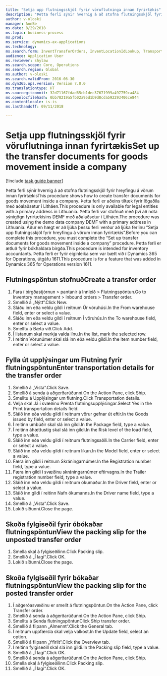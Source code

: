 ```yaml
--- 
title: "Setja upp flutningsskjöl fyrir vöruflutninga innan fyrirtækis"
description: "Þetta ferli sýnir hvernig á að stofna flutningsskjöl fyrir hreyfingu á vörum innan fyrirtækis"
author: v-oloski
manager: AnnBe
ms.date: 8/29/2018
ms.topic: business-process
ms.prod: 
ms.service: dynamics-ax-applications
ms.technology: 
ms.search.form: InventTransferOrders, InventLocationIdLookup, TransportationDocument, HcmWorkerLookUp, SrsReportViewerForm, InventTransferParmShip
audience: Application User
ms.reviewer: shylaw
ms.search.scope: Core, Operations
ms.search.region: Global
ms.author: v-oloski
ms.search.validFrom: 2016-06-30
ms.dyn365.ops.version: Version 7.0.0
ms.translationtype: HT
ms.sourcegitcommit: 32d71167fdad65cb1dec37671999a497759ca484
ms.openlocfilehash: 0bb78219a5fb02a95d1b9d8cda592293406ce844
ms.contentlocale: is-is
ms.lasthandoff: 09/11/2018

---
```

# <a name="set-up-the-transfer-documents-for-goods-movement-inside-a-company"></a><span data-ttu-id="134e5-103">Setja upp flutningsskjöl fyrir vöruflutninga innan fyrirtækis</span><span class="sxs-lookup"><span data-stu-id="134e5-103">Set up the transfer documents for goods movement inside a company</span></span>

[!include [task guide banner](../../includes/task-guide-banner.md)]

<span data-ttu-id="134e5-104">Þetta ferli sýnir hvernig á að stofna flutningsskjöl fyrir hreyfingu á vörum innan fyrirtækis</span><span class="sxs-lookup"><span data-stu-id="134e5-104">This procedure shows how to create transfer documents for goods movement inside a company.</span></span> <span data-ttu-id="134e5-105">Þetta ferli er aðeins tiltæk fyrir lögaðila með aðalaðsetur í Litháen.</span><span class="sxs-lookup"><span data-stu-id="134e5-105">This procedure is only available for legal entities with a primary address in Lithuania.</span></span> <span data-ttu-id="134e5-106">Þetta ferli var stofnuð með því að nota sýnigögn fyrirtækisins DEMF með aðalaðsetur í Litháen.</span><span class="sxs-lookup"><span data-stu-id="134e5-106">The procedure was created using the demo data company DEMF with a primary address in Lithuania.</span></span> <span data-ttu-id="134e5-107">Áður en hægt er að ljúka þessu ferli verður að ljúka ferlinu “Setja upp flutningsskjöl fyrir hreyfingu á vörum innan fyrirtækis”.</span><span class="sxs-lookup"><span data-stu-id="134e5-107">Before you can complete this procedure, you must complete the “Set up transfer documents for goods movement inside a company” procedure.</span></span> <span data-ttu-id="134e5-108">Þetta ferli er ætluð fyrir bókhaldara birgða.</span><span class="sxs-lookup"><span data-stu-id="134e5-108">This procedure is intended for inventory accountants.</span></span> <span data-ttu-id="134e5-109">Þetta ferli er fyrir eiginleika sem var bætt við í Dynamics 365 for Operations, útgáfu 1611.</span><span class="sxs-lookup"><span data-stu-id="134e5-109">This procedure is for a feature that was added in Dynamics 365 for Operations version 1611.</span></span>


## <a name="create-a-transfer-order"></a><span data-ttu-id="134e5-110">Flutningspöntun stofnuð</span><span class="sxs-lookup"><span data-stu-id="134e5-110">Create a transfer order</span></span>
1. <span data-ttu-id="134e5-111">Fara í birgðastjórnun > pantanir á Innleið > Flutningspöntun.</span><span class="sxs-lookup"><span data-stu-id="134e5-111">Go to Inventory management > Inbound orders > Transfer order.</span></span>
2. <span data-ttu-id="134e5-112">Smellið á „Nýtt“.</span><span class="sxs-lookup"><span data-stu-id="134e5-112">Click New.</span></span>
3. <span data-ttu-id="134e5-113">Sláðu inn eða veldu gildi í reitnum Úr vöruhúsi.</span><span class="sxs-lookup"><span data-stu-id="134e5-113">In the From warehouse field, enter or select a value.</span></span>
4. <span data-ttu-id="134e5-114">Sláðu inn eða veldu gildi í reitnum Í vöruhús.</span><span class="sxs-lookup"><span data-stu-id="134e5-114">In the To warehouse field, enter or select a value.</span></span>
5. <span data-ttu-id="134e5-115">Smelltu á Bæta við.</span><span class="sxs-lookup"><span data-stu-id="134e5-115">Click Add.</span></span>
6. <span data-ttu-id="134e5-116">Í listanum skal merkja valda línu.</span><span class="sxs-lookup"><span data-stu-id="134e5-116">In the list, mark the selected row.</span></span>
7. <span data-ttu-id="134e5-117">Í reitinn Vörunúmer skal slá inn eða veldu gildi.</span><span class="sxs-lookup"><span data-stu-id="134e5-117">In the Item number field, enter or select a value.</span></span>

## <a name="enter-transportation-details-for-the-transfer-order"></a><span data-ttu-id="134e5-118">Fylla út upplýsingar um Flutning fyrir flutningspöntun</span><span class="sxs-lookup"><span data-stu-id="134e5-118">Enter transportation details for the transfer order</span></span>
1. <span data-ttu-id="134e5-119">Smellið á „Vista“.</span><span class="sxs-lookup"><span data-stu-id="134e5-119">Click Save.</span></span>
2. <span data-ttu-id="134e5-120">Smellið á senda á aðgerðarúðunni.</span><span class="sxs-lookup"><span data-stu-id="134e5-120">On the Action Pane, click Ship.</span></span>
3. <span data-ttu-id="134e5-121">Smelltu á Upplýsingar um flutning.</span><span class="sxs-lookup"><span data-stu-id="134e5-121">Click Transportation details.</span></span>
4. <span data-ttu-id="134e5-122">Velja skal Já í svæðinu Prenta flutningsupplýsingar.</span><span class="sxs-lookup"><span data-stu-id="134e5-122">Select Yes in the Print transportation details field.</span></span>
5. <span data-ttu-id="134e5-123">Sláið inn eða veldu gildi í reitnum vörur gefnar út eftir.</span><span class="sxs-lookup"><span data-stu-id="134e5-123">In the Goods issued by field, enter or select a value.</span></span>
6. <span data-ttu-id="134e5-124">Í reitinn umbúðir skal slá inn gildi.</span><span class="sxs-lookup"><span data-stu-id="134e5-124">In the Package field, type a value.</span></span>
7. <span data-ttu-id="134e5-125">Í reitinn áhættustig skal slá inn gildi.</span><span class="sxs-lookup"><span data-stu-id="134e5-125">In the Risk level of the load field, type a value.</span></span>
8. <span data-ttu-id="134e5-126">Sláið inn eða veldu gildi í reitnum flutningsaðili.</span><span class="sxs-lookup"><span data-stu-id="134e5-126">In the Carrier field, enter or select a value.</span></span>
9. <span data-ttu-id="134e5-127">Sláið inn eða veldu gildi í reitnum líkan.</span><span class="sxs-lookup"><span data-stu-id="134e5-127">In the Model field, enter or select a value.</span></span>
10. <span data-ttu-id="134e5-128">Færa inn gildi í reitnum Skráningarnúmer.</span><span class="sxs-lookup"><span data-stu-id="134e5-128">In the Registration number field, type a value.</span></span>
11. <span data-ttu-id="134e5-129">Færa inn gildi í svæðinu skráningarnúmer eftirvagns.</span><span class="sxs-lookup"><span data-stu-id="134e5-129">In the Trailer registration number field, type a value.</span></span>
12. <span data-ttu-id="134e5-130">Sláið inn eða veldu gildi í reitnum ökumaður.</span><span class="sxs-lookup"><span data-stu-id="134e5-130">In the Driver field, enter or select a value.</span></span>
13. <span data-ttu-id="134e5-131">Sláið inn gildi í reitinn Nafn ökumanns.</span><span class="sxs-lookup"><span data-stu-id="134e5-131">In the Driver name field, type a value.</span></span>
14. <span data-ttu-id="134e5-132">Smellið á „Vista“.</span><span class="sxs-lookup"><span data-stu-id="134e5-132">Click Save.</span></span>
15. <span data-ttu-id="134e5-133">Lokið síðunni.</span><span class="sxs-lookup"><span data-stu-id="134e5-133">Close the page.</span></span>

## <a name="view-the-packing-slip-for-the-unposted-transfer-order"></a><span data-ttu-id="134e5-134">Skoða fylgiseðil fyrir óbókaðar flutningspöntun</span><span class="sxs-lookup"><span data-stu-id="134e5-134">View the packing slip for the unposted transfer order</span></span>
1. <span data-ttu-id="134e5-135">Smella skal á fylgiseðilinn.</span><span class="sxs-lookup"><span data-stu-id="134e5-135">Click Packing slip.</span></span>
2. <span data-ttu-id="134e5-136">Smellið á „Í lagi“.</span><span class="sxs-lookup"><span data-stu-id="134e5-136">Click OK.</span></span>
3. <span data-ttu-id="134e5-137">Lokið síðunni.</span><span class="sxs-lookup"><span data-stu-id="134e5-137">Close the page.</span></span>

## <a name="view-the-packing-slip-for-the-posted-transfer-order"></a><span data-ttu-id="134e5-138">Skoða fylgiseðil fyrir bókaðar flutningspöntun</span><span class="sxs-lookup"><span data-stu-id="134e5-138">View the packing slip for the posted transfer order</span></span>
1. <span data-ttu-id="134e5-139">Í aðgerðasvæðinu er smellt á flutningspöntun.</span><span class="sxs-lookup"><span data-stu-id="134e5-139">On the Action Pane, click Transfer order.</span></span>
2. <span data-ttu-id="134e5-140">Smellið á senda á aðgerðarúðunni.</span><span class="sxs-lookup"><span data-stu-id="134e5-140">On the Action Pane, click Ship.</span></span>
3. <span data-ttu-id="134e5-141">Smelltu á Senda flutningspöntun</span><span class="sxs-lookup"><span data-stu-id="134e5-141">Click Ship transfer order.</span></span>
4. <span data-ttu-id="134e5-142">Smellið á flipann „Almennt“.</span><span class="sxs-lookup"><span data-stu-id="134e5-142">Click the General tab.</span></span>
5. <span data-ttu-id="134e5-143">Í reitnum uppfærsla skal velja valkost.</span><span class="sxs-lookup"><span data-stu-id="134e5-143">In the Update field, select an option.</span></span>
6. <span data-ttu-id="134e5-144">Smellið á flipann „Yfirlit“.</span><span class="sxs-lookup"><span data-stu-id="134e5-144">Click the Overview tab.</span></span>
7. <span data-ttu-id="134e5-145">Í reitinn fylgiseðill skal slá inn gildi.</span><span class="sxs-lookup"><span data-stu-id="134e5-145">In the Packing slip field, type a value.</span></span>
8. <span data-ttu-id="134e5-146">Smellið á „Í lagi“.</span><span class="sxs-lookup"><span data-stu-id="134e5-146">Click OK.</span></span>
9. <span data-ttu-id="134e5-147">Smellið á senda á aðgerðarúðunni.</span><span class="sxs-lookup"><span data-stu-id="134e5-147">On the Action Pane, click Ship.</span></span>
10. <span data-ttu-id="134e5-148">Smella skal á fylgiseðilinn.</span><span class="sxs-lookup"><span data-stu-id="134e5-148">Click Packing slip.</span></span>
11. <span data-ttu-id="134e5-149">Smellið á „Í lagi“.</span><span class="sxs-lookup"><span data-stu-id="134e5-149">Click OK.</span></span>


